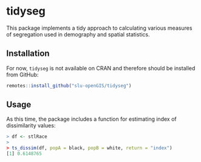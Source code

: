 # tidyseg

This package implements a tidy approach to calculating various measures of segregation used in demography and spatial statistics.

## Installation

For now, `tidyseg` is not available on CRAN and therefore should be installed from GitHub:

```r
remotes::install_github("slu-openGIS/tidyseg")
```

## Usage

As this time, the package includes a function for estimating index of dissimilarity values:

```r
> df <- stlRace
>
> ts_dissim(df, popA = black, popB = white, return = "index")
[1] 0.6148765
```

